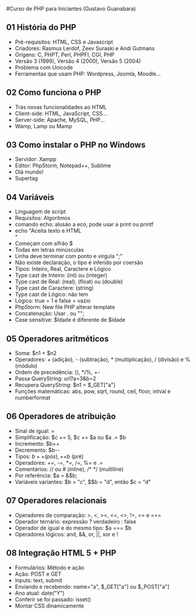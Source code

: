 #Curso de PHP para Iniciantes (Gustavo Guanabara)

## 01 História do PHP

- Pré-requisitos: HTML, CSS e Javascript
- Criadores: Rasmus Lerdof, Zeev Suraskí e Andi Gutmans
- Origens: C, PHPT, Perl, PHPFI, CGI, PHP
- Versão 3 (1999), Versão 4 (2000), Versão 5 (2004)
- Problema com Unicode
- Ferramentas que usam PHP: Wordpress, Joomla, Moodle... 

## 02 Como funciona o PHP

- Trás novas funcionalidades ao HTML
- Client-side: HTML, JavaScript, CSS...
- Server-side: Apache, MySQL, PHP...
- Wamp, Lamp ou Mamp

## 03 Como instalar o PHP no Windows

- Servidor: Xampp
- Editor: PhpStorm, Notepad++, Sublime
- Olá mundo!
- Supertag <?php ?>

## 04 Variáveis

- Linguagem de script
- Requisitos: Algoritmos
- comando echo: alusão a eco, pode usar a print ou printf
- echo "Aceita texto e HTML <BR />"
- Começam com sifrão $
- Todas em letras minúsculas
- Linha deve terminar com ponto e vírgula ";"
- Não existe declaração, o tipo é inferido por coersão
- Tipos: Inteiro, Real, Caractere e Lógico
- Type cast de Inteiro: (int) ou (integer)
- Type cast de Real: (real), (float) ou (double)
- Type cast de Caractere: (string)
- Type cast de Lógico: não tem
- Lógico: true = 1 e false = vazio
- PhpStorm: New file PHP alterar template
- Concatenação: Usar . ou "";
- Case sensitive: $Idade é diferente de $idade

## 05 Operadores aritméticos

- Soma: $n1 + $n2
- Operadores: + (adição), - (subtração), * (multiplicação), / (divisão) e % (módulo)
- Ordem de precedência: (), */%, +-
- Passa QueryString: url?a=3&b=2
- Recupera QueryString: $n1 = $_GET["a"]
- Funções matemáticas: abs, pow, sqrt, round, ceil, floor, intval e numberformat

## 06 Operadores de atribuição

- Sinal de igual: =
- Simplificação: $c += 5, $c += $a ou $a .= $b
- Incremento: $b++
- Decremento: $b--
- Tipos: $b++ (pós), ++$b (pré)
- Operadores: +=, -=, *=, /=, %= e .=
- Comentários: // ou # (inline), /* */ (multiline)
- Por referência: $a = &$b;
- Variáveis variantes: $b = "c", $$b = "d", então $c = "d"

## 07 Operadores relacionais

- Operadores de comparação: >, <, >=, <=, <>, !=, == e ===
- Operador ternário: expressão ? verdadeiro : false
- Operador de igual e do mesmo tipo: $a === $b
- Operadores lógicos: and, &&, or, ||, xor e !

## 08 Integração HTML 5 + PHP

- Formulários: Método e ação
- Ação: POST e GET
- Inputs: text, submit
- Enviando e recebendo: name="a", $_GET["a"] ou $_POST["a"]
- Ano atual: date("Y")
- Conferir se foi passado: isset()
- Montar CSS dinamicamente